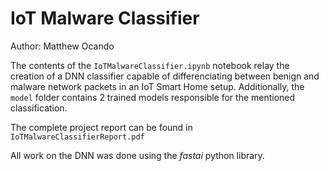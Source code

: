 # IoT Malware Classifier
Author: Matthew Ocando

The contents of the `IoTMalwareClassifier.ipynb` notebook relay the creation of a DNN classifier capable of differenciating between benign and malware network packets in an IoT Smart Home setup. Additionally, the `model` folder contains 2 trained models responsible for the mentioned classification. 

The complete project report can be found in `IoTMalwareClassifierReport.pdf`

All work on the DNN was done using the *fastai* python library.
